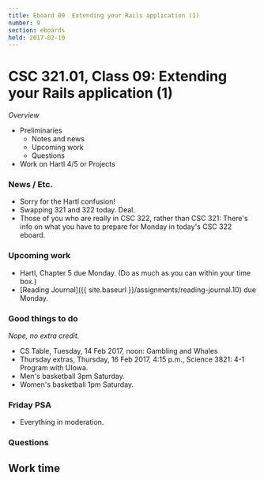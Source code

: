 ```yaml
---
title: Eboard 09  Extending your Rails application (1)
number: 9
section: eboards
held: 2017-02-10
---
```

CSC 321.01, Class 09:  Extending your Rails application (1)
===========================================================

_Overview_

* Preliminaries
    * Notes and news
    * Upcoming work
    * Questions
* Work on Hartl 4/5 or Projects

### News / Etc.

* Sorry for the Hartl confusion!
* Swapping 321 and 322 today.  Deal.
* Those of you who are really in CSC 322, rather than CSC 321: There's
  info on what you have to prepare for Monday in today's CSC 322 eboard.

### Upcoming work

* Hartl, Chapter 5 due Monday.  (Do as much as you can within your time box.)
* [Reading Journal]({{ site.baseurl }}/assignments/reading-journal.10)
  due Monday.

### Good things to do

*Nope, no extra credit.*

* CS Table, Tuesday, 14 Feb 2017, noon: Gambling and Whales
* Thursday extras, Thursday, 16 Feb 2017, 4:15 p.m., Science 3821: 
  4-1 Program with UIowa.
* Men's basketball 3pm Saturday.  
* Women's basketball 1pm Saturday.

### Friday PSA

* Everything in moderation.

### Questions

Work time
---------
